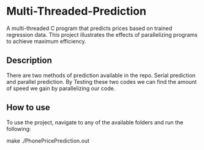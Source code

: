 # Multi-Threaded-Prediction
A multi-threaded C program that predicts prices based on trained regression data. This project illustrates the effects of parallelizing programs to achieve maximum efficiency.

## Description

There are two methods of prediction available in the repo. Serial prediction and parallel prediction. By Testing these two codes we can find the amount of speed we gain by parallelizing our code.

## How to use

To use the project, navigate to any of the available folders and run the following:

  make
  ./PhonePricePrediction.out

